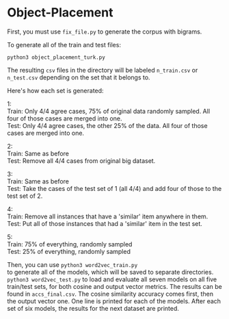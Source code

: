 # Object-Placement
First, you must use `fix_file.py` to generate the corpus with bigrams.

To generate all of the train and test files:

`python3 object_placement_turk.py`

The resulting `csv` files in the directory will be labeled `n_train.csv` or `n_test.csv` depending on the set that it belongs to.

Here's how each set is generated:  

1:  
Train: Only 4/4 agree cases, 75% of original data randomly sampled. All four of those cases are merged into one.  
Test: Only 4/4 agree cases, the other 25% of the data. All four of those cases are merged into one.

2:  
Train: Same as before  
Test: Remove all 4/4 cases from original big dataset.

3:  
Train: Same as before  
Test: Take the cases of the test set of 1 (all 4/4) and add four of those to the test set of 2.

4:  
Train: Remove all instances that have a 'similar' item anywhere in them.  
Test: Put all of those instances that had a 'similar' item in the test set.

5:  
Train: 75% of everything, randomly sampled  
Test: 25% of everything, randomly sampled



Then, you can use
`python3 word2vec_train.py`  
to generate all of the models, which will be saved to separate directories.
`python3 word2vec_test.py` 
to load and evaluate all seven models on all five train/test sets, for both cosine and output vector metrics.
The results can be found in `accs_final.csv`. The cosine similarity accuracy comes first, then the output vector one.
One line is printed for each of the models. After each set of six models, the results for the next dataset are printed.
